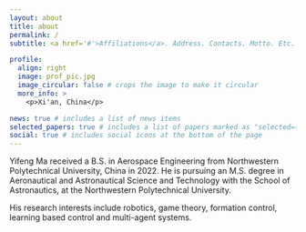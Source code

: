 ```yaml
---
layout: about
title: about
permalink: /
subtitle: <a href='#'>Affiliations</a>. Address. Contacts. Motto. Etc.

profile:
  align: right
  image: prof_pic.jpg
  image_circular: false # crops the image to make it circular
  more_info: >
    <p>Xi'an, China</p>

news: true # includes a list of news items
selected_papers: true # includes a list of papers marked as "selected={true}"
social: true # includes social icons at the bottom of the page
---
```


Yifeng Ma received a B.S. in Aerospace Engineering from Northwestern Polytechnical University, China in 2022. He is pursuing an M.S. degree in Aeronautical and Astronautical Science and Technology with the School of Astronautics, at the Northwestern Polytechnical University.

His research interests include robotics, game theory, formation control, learning based control and multi-agent systems.

